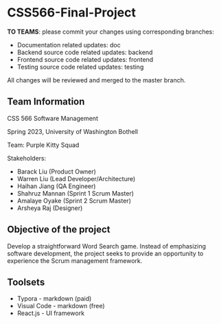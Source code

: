 # CSS566-Final-Project

**TO TEAMS**: please commit your changes using corresponding branches:

- Documentation related updates: doc
- Backend source code related updates: backend
- Frontend source code related updates: frontend
- Testing source code related updates: testing

All changes will be reviewed and merged to the master branch.

## Team Information
CSS 566 Software Management

Spring 2023, University of Washington Bothell

Team: Purple Kitty Squad

Stakeholders:

- Barack Liu (Product Owner)
- Warren Liu (Lead Developer/Architecture)
- Haihan Jiang (QA Engineer)
- Shahruz Mannan (Sprint 1 Scrum Master)
- Amalaye Oyake (Sprint 2 Scrum Master)
- Arsheya Raj (Designer)

## Objective of the project
Develop a straightforward Word Search game. Instead of emphasizing software development, the project seeks to provide an opportunity to experience the Scrum management framework.

## Toolsets
- Typora - markdown (paid)
- Visual Code - markdown (free)
- React.js - UI framework
